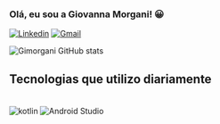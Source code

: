 ### Olá, eu sou a Giovanna Morgani! 😀

[![Linkedin](https://img.shields.io/badge/LinkedIn-0077B5?style=for-the-badge&logo=linkedin&logoColor=white)](https://www.linkedin.com/in/giovanna-m-893a9399/)
[![Gmail](https://img.shields.io/badge/Gmail-D14836?style=for-the-badge&logo=gmail&logoColor=white)](giovannagomesms11@gmail.com)

![Gimorgani GitHub stats](https://github-readme-stats.vercel.app/api?username=gimorgani&show_icons=true&theme=dark)


## Tecnologias que utilizo diariamente 

<div style="display: inline_block"><br/>
<img align="center"alt="kotlin" src="https://img.shields.io/badge/Kotlin-0095D5?&style=for-the-badge&logo=kotlin&logoColor=white"/>
                                                                                                                             <img align="center" alt="Android Studio" src="https://img.shields.io/badge/Android%20Studio-3DDC84.svg?style=for-the-badge&logo=android-studio&logoColor=white"/>
                                                                                                                              </div>

